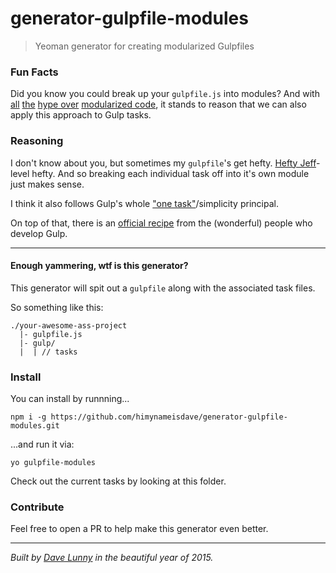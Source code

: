 # generator-gulpfile-modules
> Yeoman generator for creating modularized Gulpfiles

### Fun Facts
Did you know you could break up your `gulpfile.js` into modules? And with [all](http://requirejs.org/docs/why.html) [the](http://eloquentjavascript.net/10_modules.html) [hype over](https://twitter.com/DanWahlin/status/601783420109365248) [modularized code](https://en.wikipedia.org/wiki/Modular_programming), it stands to reason that we can also apply this approach to Gulp tasks.

### Reasoning
I don't know about you, but sometimes my `gulpfile`'s get hefty. [Hefty Jeff](http://bobs-burgers.wikia.com/wiki/Hefty_Jeff)-level hefty. And so breaking each individual task off into it's own module just makes sense.

I think it also follows Gulp's whole ["one task"](http://slides.com/contra/gulp#/16)/simplicity principal.

On top of that, there is an [official recipe](https://github.com/gulpjs/gulp/blob/master/docs/recipes/split-tasks-across-multiple-files.md) from the (wonderful) people who develop Gulp.

---

#### Enough yammering, wtf is this generator?

This generator will spit out a `gulpfile` along with the associated task files.

So something like this:

```
./your-awesome-ass-project
  |- gulpfile.js
  |- gulp/
  |  | // tasks

```

### Install

You can install by runnning...

```
npm i -g https://github.com/himynameisdave/generator-gulpfile-modules.git

```

...and run it via:

```
yo gulpfile-modules
```

Check out the current tasks by looking at this folder.

### Contribute

Feel free to open a PR to help make this generator even better.

---

*Built by [Dave Lunny](http://himynameisdave.com) in the beautiful year of 2015.*



